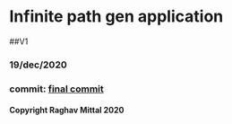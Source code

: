 # Infinite path gen application
##V1 
### 19/dec/2020
### commit: [final commit](https://github.com/raghavmittal101/test-quest-2/commit/789bb5c2092cdfe28a9654cd0055f6e94bf5db11)

#### Copyright Raghav Mittal 2020
